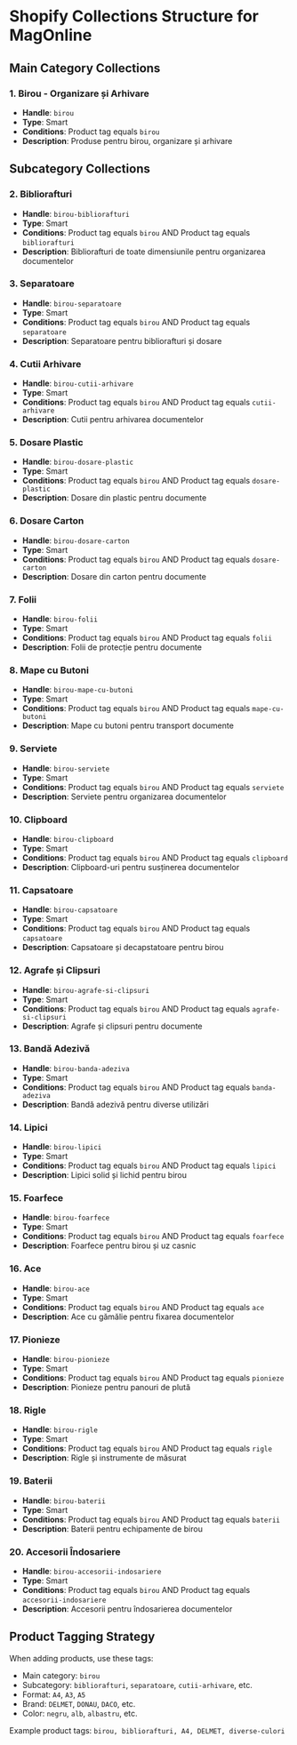# Shopify Collections Structure for MagOnline

## Main Category Collections

### 1. Birou - Organizare și Arhivare
- **Handle**: `birou`
- **Type**: Smart
- **Conditions**: Product tag equals `birou`
- **Description**: Produse pentru birou, organizare și arhivare

## Subcategory Collections

### 2. Bibliorafturi
- **Handle**: `birou-bibliorafturi`
- **Type**: Smart
- **Conditions**: Product tag equals `birou` AND Product tag equals `bibliorafturi`
- **Description**: Bibliorafturi de toate dimensiunile pentru organizarea documentelor

### 3. Separatoare
- **Handle**: `birou-separatoare`
- **Type**: Smart
- **Conditions**: Product tag equals `birou` AND Product tag equals `separatoare`
- **Description**: Separatoare pentru bibliorafturi și dosare

### 4. Cutii Arhivare
- **Handle**: `birou-cutii-arhivare`
- **Type**: Smart
- **Conditions**: Product tag equals `birou` AND Product tag equals `cutii-arhivare`
- **Description**: Cutii pentru arhivarea documentelor

### 5. Dosare Plastic
- **Handle**: `birou-dosare-plastic`
- **Type**: Smart
- **Conditions**: Product tag equals `birou` AND Product tag equals `dosare-plastic`
- **Description**: Dosare din plastic pentru documente

### 6. Dosare Carton
- **Handle**: `birou-dosare-carton`
- **Type**: Smart
- **Conditions**: Product tag equals `birou` AND Product tag equals `dosare-carton`
- **Description**: Dosare din carton pentru documente

### 7. Folii
- **Handle**: `birou-folii`
- **Type**: Smart
- **Conditions**: Product tag equals `birou` AND Product tag equals `folii`
- **Description**: Folii de protecție pentru documente

### 8. Mape cu Butoni
- **Handle**: `birou-mape-cu-butoni`
- **Type**: Smart
- **Conditions**: Product tag equals `birou` AND Product tag equals `mape-cu-butoni`
- **Description**: Mape cu butoni pentru transport documente

### 9. Serviete
- **Handle**: `birou-serviete`
- **Type**: Smart
- **Conditions**: Product tag equals `birou` AND Product tag equals `serviete`
- **Description**: Serviete pentru organizarea documentelor

### 10. Clipboard
- **Handle**: `birou-clipboard`
- **Type**: Smart
- **Conditions**: Product tag equals `birou` AND Product tag equals `clipboard`
- **Description**: Clipboard-uri pentru susținerea documentelor

### 11. Capsatoare
- **Handle**: `birou-capsatoare`
- **Type**: Smart
- **Conditions**: Product tag equals `birou` AND Product tag equals `capsatoare`
- **Description**: Capsatoare și decapstatoare pentru birou

### 12. Agrafe și Clipsuri
- **Handle**: `birou-agrafe-si-clipsuri`
- **Type**: Smart
- **Conditions**: Product tag equals `birou` AND Product tag equals `agrafe-si-clipsuri`
- **Description**: Agrafe și clipsuri pentru documente

### 13. Bandă Adezivă
- **Handle**: `birou-banda-adeziva`
- **Type**: Smart
- **Conditions**: Product tag equals `birou` AND Product tag equals `banda-adeziva`
- **Description**: Bandă adezivă pentru diverse utilizări

### 14. Lipici
- **Handle**: `birou-lipici`
- **Type**: Smart
- **Conditions**: Product tag equals `birou` AND Product tag equals `lipici`
- **Description**: Lipici solid și lichid pentru birou

### 15. Foarfece
- **Handle**: `birou-foarfece`
- **Type**: Smart
- **Conditions**: Product tag equals `birou` AND Product tag equals `foarfece`
- **Description**: Foarfece pentru birou și uz casnic

### 16. Ace
- **Handle**: `birou-ace`
- **Type**: Smart
- **Conditions**: Product tag equals `birou` AND Product tag equals `ace`
- **Description**: Ace cu gămălie pentru fixarea documentelor

### 17. Pionieze
- **Handle**: `birou-pionieze`
- **Type**: Smart
- **Conditions**: Product tag equals `birou` AND Product tag equals `pionieze`
- **Description**: Pionieze pentru panouri de plută

### 18. Rigle
- **Handle**: `birou-rigle`
- **Type**: Smart
- **Conditions**: Product tag equals `birou` AND Product tag equals `rigle`
- **Description**: Rigle și instrumente de măsurat

### 19. Baterii
- **Handle**: `birou-baterii`
- **Type**: Smart
- **Conditions**: Product tag equals `birou` AND Product tag equals `baterii`
- **Description**: Baterii pentru echipamente de birou

### 20. Accesorii Îndosariere
- **Handle**: `birou-accesorii-indosariere`
- **Type**: Smart
- **Conditions**: Product tag equals `birou` AND Product tag equals `accesorii-indosariere`
- **Description**: Accesorii pentru îndosarierea documentelor

## Product Tagging Strategy

When adding products, use these tags:
- Main category: `birou`
- Subcategory: `bibliorafturi`, `separatoare`, `cutii-arhivare`, etc.
- Format: `A4`, `A3`, `A5`
- Brand: `DELMET`, `DONAU`, `DACO`, etc.
- Color: `negru`, `alb`, `albastru`, etc.

Example product tags: `birou, bibliorafturi, A4, DELMET, diverse-culori`
